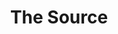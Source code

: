 ---
ee_id_thing: '4241'
site: '1'
type: '2'
inv_num: 2013-199
add_credit:
url: 2013-199-the-source-sculpture
title: The Source
year: '2013'
display_year: '2013'
medium: Flex 6xA4 Brochure Stand, various The Source zines
dims: 145 x 27 x 36
pitch:
ps:
live_url:
youtube:
related_code:
imgs: the-source-2013-199-full-Heart-01-database-SM.jpg
subheading: "(sculpture)"
download:
commission:
related: |-
  [4111] [2013-117-the-source-desktop-wireform] 2013 117 The Source Issue 1 Desktop Wireform
  [4112] [2013-133-the-source-issue-3-i-shot-andy-warhol] 2013 133 The Source Issue 3 I Shot Andy Warhol
  [4113] [2013-168-the-source-issue-4-on-and-on] 2013-168 The Source Issue 4 On and On
  [4114] [2013-138-the-source-pizza-party] 2013 138 The Source Issue 2 Pizza Party
  [4211] [2013-136-the-source-issue-5-space-invader] 2013-136 The Source Issue 5 Space Invader
  [4213] [2013-137-the-source-hello-world-pen-plotter] 2013-137 The Source Issue 6  Hello World Pen Plotter
  [4214] [2013-140-the-source-issue-7-dooogle] 2013-140 The Source Issue 7 Dooogle
  [4215] [2013-134-the-source-issue-8-six-sixty-six] 2013-134 The Source Issue 8 Six Sixty Six
layout: things-i-made
---